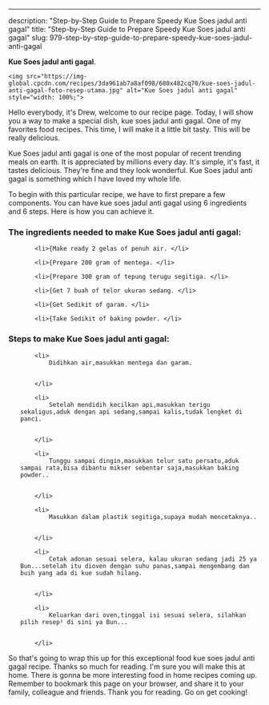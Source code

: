 ---
description: "Step-by-Step Guide to Prepare Speedy Kue Soes jadul anti gagal"
title: "Step-by-Step Guide to Prepare Speedy Kue Soes jadul anti gagal"
slug: 979-step-by-step-guide-to-prepare-speedy-kue-soes-jadul-anti-gagal

<p>
	<strong>Kue Soes jadul anti gagal</strong>. 
	
</p>
<p>
	
	<img src="https://img-global.cpcdn.com/recipes/3da961ab7a8af098/680x482cq70/kue-soes-jadul-anti-gagal-foto-resep-utama.jpg" alt="Kue Soes jadul anti gagal" style="width: 100%;">
	
	
</p>
<p>
	Hello everybody, it's Drew, welcome to our recipe page. Today, I will show you a way to make a special dish, kue soes jadul anti gagal. One of my favorites food recipes. This time, I will make it a little bit tasty. This will be really delicious.
</p>
	
<p>
	Kue Soes jadul anti gagal is one of the most popular of recent trending meals on earth. It is appreciated by millions every day. It's simple, it's fast, it tastes delicious. They're fine and they look wonderful. Kue Soes jadul anti gagal is something which I have loved my whole life.
</p>
<p>
	
</p>

<p>
To begin with this particular recipe, we have to first prepare a few components. You can have kue soes jadul anti gagal using 6 ingredients and 6 steps. Here is how you can achieve it.
</p>

<h3>The ingredients needed to make Kue Soes jadul anti gagal:</h3>

<ol>
	
		<li>{Make ready 2 gelas of penuh air. </li>
	
		<li>{Prepare 200 gram of mentega. </li>
	
		<li>{Prepare 300 gram of tepung terugu segitiga. </li>
	
		<li>{Get 7 buah of telor ukuran sedang. </li>
	
		<li>{Get Sedikit of garam. </li>
	
		<li>{Take Sedikit of baking powder. </li>
	
</ol>
<p>
	
</p>

<h3>Steps to make Kue Soes jadul anti gagal:</h3>

<ol>
	
		<li>
			Didihkan air,masukkan mentega dan garam.
			
			
		</li>
	
		<li>
			Setelah mendidih kecilkan api,masukkan terigu sekaligus,aduk dengan api sedang,sampai kalis,tudak lengket di panci.
			
			
		</li>
	
		<li>
			Tunggu sampai dingin,masukkan telur satu persatu,aduk sampai rata,bisa dibantu mikser sebentar saja,masukkan baking powder..
			
			
		</li>
	
		<li>
			Masukkan dalam plastik segitiga,supaya mudah mencetaknya..
			
			
		</li>
	
		<li>
			Cetak adonan sesuai selera, kalau ukuran sedang jadi 25 ya Bun...setelah itu dioven dengan suhu panas,sampai mengembang dan buih yang ada di kue sudah hilang.
			
			
		</li>
	
		<li>
			Keluarkan dari oven,tinggal isi sesuai selera, silahkan pilih resep² di sini ya Bun...
			
			
		</li>
	
</ol>

<p>
	
</p>

<p>
	So that's going to wrap this up for this exceptional food kue soes jadul anti gagal recipe. Thanks so much for reading. I'm sure you will make this at home. There is gonna be more interesting food in home recipes coming up. Remember to bookmark this page on your browser, and share it to your family, colleague and friends. Thank you for reading. Go on get cooking!
</p>
